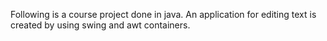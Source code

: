 Following is a course project done in java. An application for editing text is created by using swing and awt containers.
